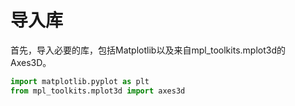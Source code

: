 # 导入库

首先，导入必要的库，包括Matplotlib以及来自mpl_toolkits.mplot3d的Axes3D。

```python
import matplotlib.pyplot as plt
from mpl_toolkits.mplot3d import axes3d
```
